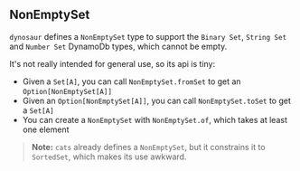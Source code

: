 ## NonEmptySet

`dynosaur` defines a `NonEmptySet` type to support the `Binary Set`,
`String Set` and `Number Set` DynamoDb types, which cannot be empty.

It's not really intended for general use, so its api is tiny:

- Given a `Set[A]`, you can call `NonEmptySet.fromSet` to get an `Option[NonEmptySet[A]]`
- Given an `Option[NonEmptySet[A]]`, you can call `NonEmptySet.toSet` to get a `Set[A]`
- You can create a `NonEmptySet` with `NonEmptySet.of`, which takes at least one element

> **Note:** `cats` already defines a `NonEmptySet`, but it
> constrains it to `SortedSet`, which makes its use awkward.
